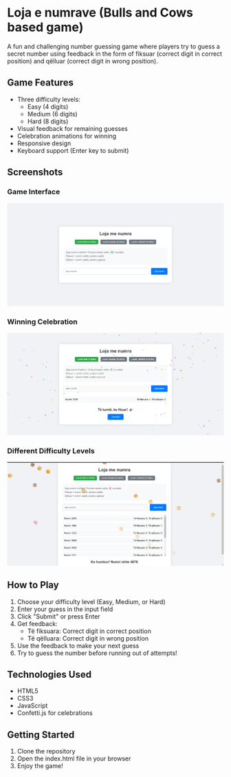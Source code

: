 # Loja e numrave (Bulls and Cows based game)

A fun and challenging number guessing game where players try to guess a secret number using feedback in the form of fiksuar (correct digit in correct position) and qëlluar (correct digit in wrong position).

## Game Features

- Three difficulty levels:
  - Easy (4 digits)
  - Medium (6 digits)
  - Hard (8 digits)
- Visual feedback for remaining guesses
- Celebration animations for winning
- Responsive design
- Keyboard support (Enter key to submit)

## Screenshots

### Game Interface
![Game Interface](screenshots/1.png)

### Winning Celebration
![Winning Screen](screenshots/2.png)


### Different Difficulty Levels
![Difficulty Levels](screenshots/3.png)

## How to Play

1. Choose your difficulty level (Easy, Medium, or Hard)
2. Enter your guess in the input field
3. Click "Submit" or press Enter
4. Get feedback:
   - Të fiksuara: Correct digit in correct position
   - Të qëlluara: Correct digit in wrong position
5. Use the feedback to make your next guess
6. Try to guess the number before running out of attempts!

## Technologies Used

- HTML5
- CSS3
- JavaScript
- Confetti.js for celebrations

## Getting Started

1. Clone the repository
2. Open the index.html file in your browser 
3. Enjoy the game!
